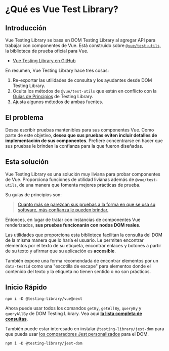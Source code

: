 # ¿Qué es Vue Test Library?

## Introducción

Vue Testing Library se basa en DOM Testing Library al agregar API para trabajar con componentes de Vue. Está construido sobre [`@vue/test-utils`](https://github.com/vuejs/vue-test-utils), la biblioteca de prueba oficial para Vue.

- [Vue Testing Library en GitHub](https://github.com/testing-library/vue-testing-library)

En resumen, Vue Testing Library hace tres cosas:

1. Re-exportar las utilidades de consulta y los ayudantes desde DOM Testing Library.
1. Oculta los métodos de `@vue/test-utils` que están en conflicto con la [Guías de Principios](./guias-de-principios) de Testing Library.
1. Ajusta algunos métodos de ambas fuentes.

## El problema

Desea escribir pruebas mantenibles para sus componentes Vue. Como parte de este objetivo, **desea que sus pruebas eviten incluir detalles de implementación de sus componentes**. Prefiere concentrarse en hacer que sus pruebas le brinden la confianza para la que fueron diseñadas.

## Esta solución

Vue Testing Library es una solución muy liviana para probar componentes de Vue. Proporciona funciones de utilidad livianas además de `@vue/test-utils`, de una manera que fomenta mejores prácticas de prueba.

Su guías de principios son:

>[Cuanto más se parezcan sus pruebas a la forma en que se usa su software, más confianza le pueden brindar.](./guias-de-principios)

Entonces, en lugar de tratar con instancias de componentes Vue renderizados, **sus pruebas funcionarán con nodos DOM reales**.

Las utilidades que proporciona esta biblioteca facilitan la consulta del DOM de la misma manera que lo haría el usuario. Le permiten encontrar elementos por el texto de su etiqueta, encontrar enlaces y botones a partir de su texto y afirmar que su aplicación es **accesible**.

También expone una forma recomendada de encontrar elementos por un `data-testid` como una "escotilla de escape" para elementos donde el contenido del texto y la etiqueta no tienen sentido o no son prácticos.

## Inicio Rápido

```
npm i -D @testing-library/vue@next
```

Ahora puede usar todos los comandos `getBy`, `getAllBy`, `queryBy` y `queryAllBy` de DOM Testing Library. Vea aquí **[la lista completa de consultas](https://testing-library.com/docs/queries/about/#types-of-queries)**.

También puede estar interesado en instalar `@testing-library/jest-dom` para que pueda usar [los comparadores Jest personalizados](https://github.com/testing-library/jest-dom#readme) para el DOM.

```
npm i -D @testing-library/jest-dom
```




